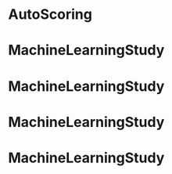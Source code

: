 # AutoScoring
# MachineLearningStudy
# MachineLearningStudy
# MachineLearningStudy
# MachineLearningStudy

